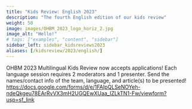 ```yaml
---
title: "Kids Review: English 2023"
description: "The fourth English edition of our kids review"
weight: 50
image: images/OHBM_2023_logo_horiz_2.jpg
image_alt: "Hello!"
# tags: ["examples", "content", "sidebar"]
sidebar_left: sidebar_kidsreviews2023
aliases: [/kidsreview/2023/english/]
---
```


OHBM 2023 Multilingual Kids Review now accepts applications! Each language session requires 2 moderators and 1 presenter. Send the names/contact info of the team, language, and article(s) to be presented! https://docs.google.com/forms/d/e/1FAIpQLSeNOYeh-ndeQkgeu78EArRvVX3mH2UGQEwXUaa_IZLkTN1-Fw/viewform?usp=sf_link

<!-- ### Title for this edition
Written recap to this edition -->
